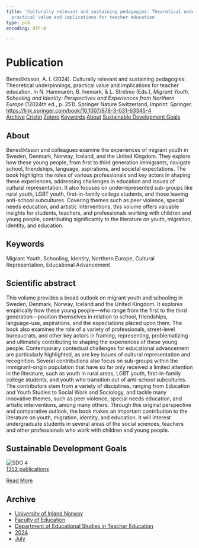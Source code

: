 ```yaml
---
title: 'Culturally relevant and sustaining pedagogies: Theoretical underpinnings,
  practical value and implications for teacher education'
type: pub
encoding: UTF-8

---
```

<h1>Publication</h1>
<article id="csl-bib-container-IDMK48WR" class="csl-bib-container">
  <div class="csl-bib-body"> <div class="csl-entry">Benediktsson, A. I. (2024). Culturally relevant and sustaining pedagogies: Theoretical underpinnings, practical value and implications for teacher education. In N. Hammarén, B. Ivemark, &#38; L. Stretmo (Eds.), <i>Migrant Youth, Schooling and Identity: Perspectives and Experiences from Northern Europe</i> (12024th ed., p. 251). Springer Nature Switzerland, Imprint: Springer. <a href="https://link.springer.com/book/10.1007/978-3-031-63345-4">https://link.springer.com/book/10.1007/978-3-031-63345-4</a></div> </div>
  <div class="csl-bib-buttons">
    <a href="#taxonomy-article-IDMK48WR" alt="archive" class="csl-bib-button">Archive</a>
    <a href="https://app.cristin.no/results/show.jsf?id=2282458" alt="Cristin" class="csl-bib-button">Cristin</a>
    <a href="http://zotero.org/groups/5881554/items/IDMK48WR" alt="Zotero" class="csl-bib-button">Zotero</a>
    <a href="#keywords-article-IDMK48WR" alt="keywords" class="csl-bib-button">Keywords</a>
    <a href="#about-article-IDMK48WR" alt="about_pub" class="csl-bib-button">About</a>
    <a href="#sdg-article-IDMK48WR" alt="sdg" class="csl-bib-button">Sustainable Development Goals</a>
  </div>
  <div id="csl-bib-meta-container-IDMK48WR"></div>
</article>
<div id="csl-bib-meta-IDMK48WR" class="csl-bib-meta">
  <article id="about-article-IDMK48WR" class="about_pub-article">
    <h1>About</h1>
    Benediktsson and colleagues examine the experiences of migrant youth in Sweden, Denmark, Norway, Iceland, and the United Kingdom. They explore how these young people, from first to third generation immigrants, navigate school, friendships, language, aspirations, and societal expectations. The book highlights the roles of various professionals and key actors in shaping these experiences, addressing challenges in education and issues of cultural representation. It also focuses on underrepresented sub-groups like rural youth, LGBT youth, first-in-family college students, and those leaving anti-school subcultures. Covering themes such as peer violence, special needs education, and artistic interventions, this volume offers valuable insights for students, teachers, and professionals working with children and young people, contributing significantly to the literature on youth, migration, identity, and education.
  </article>
  <article id="keywords-article-IDMK48WR" class="keywords-article">
    <h1>Keywords</h1>
    Migrant Youth, Schooling, Identity, Northern Europe, Cultural Representation, Educational Advancement
  </article>
  <article id="abstract-article-IDMK48WR" class="abstract-article">
    <h1>Scientific abstract</h1>
    This volume provides a broad outlook on migrant youth and schooling in Sweden, Denmark, Norway, Iceland and the United Kingdom. It explores empirically how these young people—who range from the first to the third generation—position themselves in relation to school, friendships, language-use, aspirations, and the expectations placed upon them. The book also examines the role of a variety of professionals, street-level bureaucrats, and other key actors in framing, representing, problematizing and ultimately contributing to shaping the experiences of these young people. Contemporary contextual challenges for educational advancement are particularly highlighted, as are key issues of cultural representation and recognition. Several contributions also focus on sub-groups within the immigrant-origin population that have so far only received a limited attention in the literature, such as youth in rural areas, LGBT youth, first-in-family college students, and youth who transition out of anti-school subcultures. The contributors stem from a variety of disciplines, ranging from Education and Youth Studies to Social Work and Sociology, and tackle many innovative themes, such as peer violence, special needs education, and artistic interventions, among many others. Through this original perspective and comparative outlook, the book makes an important contribution to the literature on youth, migration, identity, and education. It will interest undergraduate students in several areas of the social sciences, teachers and other professionals who work with children and young people.
  </article>
  <article id="sdg-article-IDMK48WR" class="sdg-article">
    <h1>Sustainable Development Goals</h1>
    <div class="sdg-container"><div id="sdg4" class="sdg">
        <img src="{{< params subfolder >}}images/sdg/sdg04_en.png" class="image" alt="SDG 4">
        <div class="sdg-overlay">
          <a href="/en/archive/?key=?sdg=4#archive" class="sdg-publication-count"><span>1352</span> publications</a>
          <p><a href="https://sdgs.un.org/goals/goal4" class="sdg-read-more">Read More</a></p>
        </div>
      </div></div>
  </article>
  <article id="taxonomy-article-IDMK48WR" class="taxonomy-article">
    <h1>Archive</h1>
    <ul>
      <li>
        <a href="/en/archive/?key=3DCRN523">University of Inland Norway</a>
      </li>
      <li>
        <a href="/en/archive/?key=WYNZA47F">Faculty of Education</a>
      </li>
      <li>
        <a href="/en/archive/?key=BKPR6TE7">Department of Educational Studies in Teacher Education</a>
      </li>
      <li>
        <a href="/en/archive/?key=FKHNMZNC">2024</a>
      </li>
      <li>
        <a href="/en/archive/?key=8VA8BKDG">July</a>
      </li>
    </ul>
  </article>
</div>
